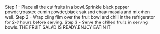 Step 1 - Place all the cut fruits in a bowl.Sprinkle black pepper powder,roasted cumin powder,black salt and chaat masala and mix then well. 
Step 2 - Wrap cling film over the fruit bowl and chill in the refrigerator for 2-3 hours before serving.
Step 3 - Serve the chilled fruits in serving bowls.
                                                    THE FRUIT SALAD IS READY.ENJOY EATIN IT
